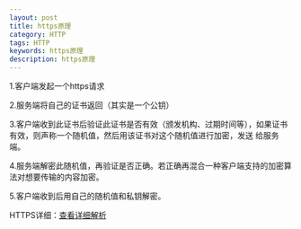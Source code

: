 ```yaml
---
layout: post
title: https原理
category: HTTP
tags: HTTP
keywords: https原理
description: https原理
---
```


1.客户端发起一个https请求

2.服务端将自己的证书返回（其实是一个公钥）

3.客户端收到此证书后验证此证书是否有效（颁发机构、过期时间等），如果证书有效，则声称一个随机值，然后用该证书对这个随机值进行加密，发送
给服务端。

4.服务端解密此随机值，再验证是否正确。若正确再混合一种客户端支持的加密算法对想要传输的内容加密。

5.客户端收到后用自己的随机值和私钥解密。


HTTPS详细：[查看详细解析](https://juejin.im/entry/5a8f5fd06fb9a06340522087)

